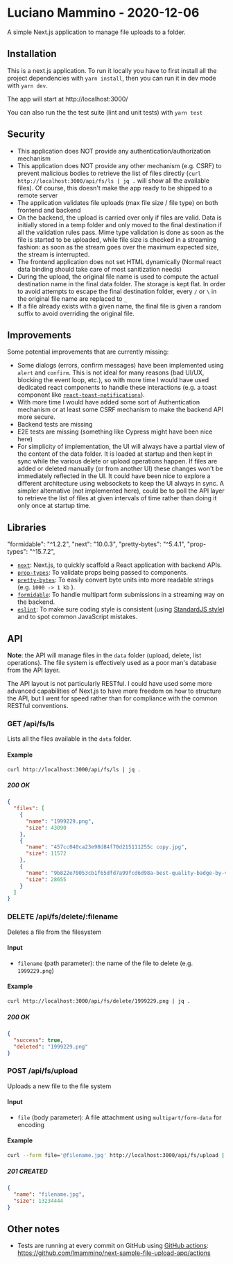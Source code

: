 # Luciano Mammino - 2020-12-06

A simple Next.js application to manage file uploads to a folder.

## Installation

This is a next.js application. To run it locally you have to first install all the project dependencies with `yarn install`, then you can run it in dev mode with `yarn dev`.

The app will start at http://localhost:3000/

You can also run the the test suite (lint and unit tests) with `yarn test`


## Security

- This application does NOT provide any authentication/authorization mechanism
- This application does NOT provide any other mechanism (e.g. CSRF) to prevent malicious bodies to retrieve the list of files directly (`curl http://localhost:3000/api/fs/ls | jq .` will show all the available files). Of course, this doesn't make the app ready to be shipped to a remote server
- The application validates file uploads (max file size / file type) on both frontend and backend
- On the backend, the upload is carried over only if files are valid. Data is initially stored in a temp folder and only moved to the final destination if all the validation rules pass. Mime type validation is done as soon as the file is started to be uploaded, while file size is checked in a streaming fashion: as soon as the stream goes over the maximum expected size, the stream is interrupted.
- The frontend application does not set HTML dynamically (Normal react data binding should take care of most sanitization needs)
- During the upload, the original file name is used to compute the actual destination name in the final data folder. The storage is kept flat. In order to avoid attempts to escape the final destination folder, every `/` or `\` in the original file name are replaced to `_`
- If a file already exists with a given name, the final file is given a random suffix to avoid overriding the original file.


## Improvements

Some potential improvements that are currently missing:

  - Some dialogs (errors, confirm messages) have been implemented using `alert` and `confirm`. This is not ideal for many reasons (bad UI/UX, blocking the event loop, etc.), so with more time I would have used dedicated react components to handle these interactions (e.g. a toast component like [`react-toast-notifications`](https://jossmac.github.io/react-toast-notifications/)).
  - With more time I would have added some sort of Authentication mechanism or at least some CSRF mechanism to make the backend API more secure.
  - Backend tests are missing
  - E2E tests are missing (something like Cypress might have been nice here)
  - For simplicity of implementation, the UI will always have a partial view of the content of the data folder. It is loaded at startup and then kept in sync while the various delete or upload operations happen. If files are added or deleted manually (or from another UI) these changes won't be immediately reflected in the UI. It could have been nice to explore a different architecture using websockets to keep the UI always in sync. A simpler alternative (not implemented here), could be to poll the API layer to retrieve the list of files at given intervals of time rather than doing it only once at startup time.


## Libraries

  "formidable": "^1.2.2",
    "next": "10.0.3",
    "pretty-bytes": "^5.4.1",
    "prop-types": "^15.7.2",

  - [`next`](https://npm.im/next): Next.js, to quickly scaffold a React application with backend APIs.
  - [`prop-types`](https://npm.im/prop-types): To validate props being passed to components.
  - [`pretty-bytes`](https://npm.im/pretty-bytes): To easily convert byte units into more readable strings (e.g. `1000 -> 1 kb` ).
  - [`formidable`](https://npm.im/formidable): To handle multipart form submissions in a streaming way on the backend.
  - [`eslint`](https://npm.im/eslint): To make sure coding style is consistent (using [StandardJS style](https://standardjs.com/)) and to spot common JavaScript mistakes.


## API

**Note**: the API will manage files in the `data` folder (upload, delete, list operations). The file system is effectively used as a poor man's database from the API layer.

The API layout is not particularly RESTful. I could have used some more advanced capabilities of Next.js to have more freedom on how to structure the API, but I went for speed rather than for compliance with the common RESTful conventions.


### GET /api/fs/ls

Lists all the files available in the `data` folder.

#### Example

```bash
curl http://localhost:3000/api/fs/ls | jq .
```

##### 200 OK

```json
{
  "files": [
    {
      "name": "1999229.png",
      "size": 43090
    },
    {
      "name": "457cc040ca23e98d84f70d215111255c copy.jpg",
      "size": 11572
    },
    {
      "name": "9b822e70053cb1f65dfd7a99fcd6d98a-best-quality-badge-by-vexels copy.png",
      "size": 28655
    }
  ]
}  
```

### DELETE /api/fs/delete/:filename

Deletes a file from the filesystem

#### Input

 - `filename` (path parameter): the name of the file to delete (e.g. `1999229.png`)

#### Example

```bash
curl http://localhost:3000/api/fs/delete/1999229.png | jq .
```

##### 200 OK

```json
{
  "success": true,
  "deleted": "1999229.png"
}
```


### POST /api/fs/upload

Uploads a new file to the file system

#### Input

 - `file` (body parameter): A file attachment using `multipart/form-data` for encoding

#### Example

```bash
curl --form file='@filename.jpg' http://localhost:3000/api/fs/upload | jq .
```

##### 201 CREATED

```json
{
  "name": "filename.jpg",
  "size": 13234444
}
```


## Other notes

- Tests are running at every commit on GitHub using [GitHub actions](/.github/workflows/main.yml): https://github.com/lmammino/next-sample-file-upload-app/actions
